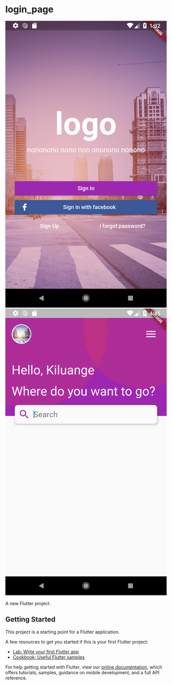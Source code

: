 # login_page

![](https://github.com/kiluange/flutterHomePage/blob/master/Screenshot_1.png)
![](https://github.com/kiluange/flutterHomePage/blob/master/Screenshot_2.png)

A new Flutter project.

## Getting Started

This project is a starting point for a Flutter application.

A few resources to get you started if this is your first Flutter project:

- [Lab: Write your first Flutter app](https://flutter.io/docs/get-started/codelab)
- [Cookbook: Useful Flutter samples](https://flutter.io/docs/cookbook)

For help getting started with Flutter, view our 
[online documentation](https://flutter.io/docs), which offers tutorials, 
samples, guidance on mobile development, and a full API reference.

